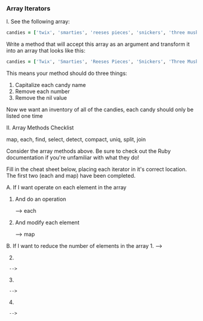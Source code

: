 ### Array Iterators

I. See the following array:
```ruby
candies = ['twix', 'smarties', 'reeses pieces', 'snickers', 'three musketeers', 'milky way', 'swedish fish', nil, 1, 2]
```

Write a method that will accept this array as an argument and transform it into an array that looks like this:

```ruby
candies = ['Twix', 'Smarties', 'Reeses Pieces', 'Snickers', 'Three Musketeers', 'Milky Way', 'Swedish Fish']
```
This means your method should do three things:

1. Capitalize each candy name
2. Remove each number
3. Remove the nil value

Now we want an inventory of all of the candies, each candy should only be listed one time

II. Array Methods Checklist

map, each, find, select, detect, compact, uniq, split, join

Consider the array methods above. Be sure to check out the Ruby documentation if you're unfamiliar with what they do!

Fill in the cheat sheet below, placing each iterator in it's correct location. The first two (each and map) have been completed.

A. If I want operate on each element in the array
  1. And do an operation

      --> each

  2. And modify each element

      --> map

B. If I want to reduce the number of elements in the array
   1.
     -->

   2.
     -->

   3.
     -->
     
   4.
     -->
